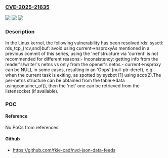 ### [CVE-2025-21635](https://cve.mitre.org/cgi-bin/cvename.cgi?name=CVE-2025-21635)
![](https://img.shields.io/static/v1?label=Product&message=Linux&color=blue)
![](https://img.shields.io/static/v1?label=Version&message=c6a58ffed53612be86b758df1cdb0b0f4305e9cb%3C%20de8d6de0ee27be4b2b1e5b06f04aeacbabbba492%20&color=brighgreen)
![](https://img.shields.io/static/v1?label=Vulnerability&message=n%2Fa&color=brighgreen)

### Description

In the Linux kernel, the following vulnerability has been resolved:rds: sysctl: rds_tcp_{rcv,snd}buf: avoid using current->nsproxyAs mentioned in a previous commit of this series, using the 'net'structure via 'current' is not recommended for different reasons:- Inconsistency: getting info from the reader's/writer's netns vs only  from the opener's netns.- current->nsproxy can be NULL in some cases, resulting in an 'Oops'  (null-ptr-deref), e.g. when the current task is exiting, as spotted by  syzbot [1] using acct(2).The per-netns structure can be obtained from the table->data usingcontainer_of(), then the 'net' one can be retrieved from the listensocket (if available).

### POC

#### Reference
No PoCs from references.

#### Github
- https://github.com/fkie-cad/nvd-json-data-feeds

